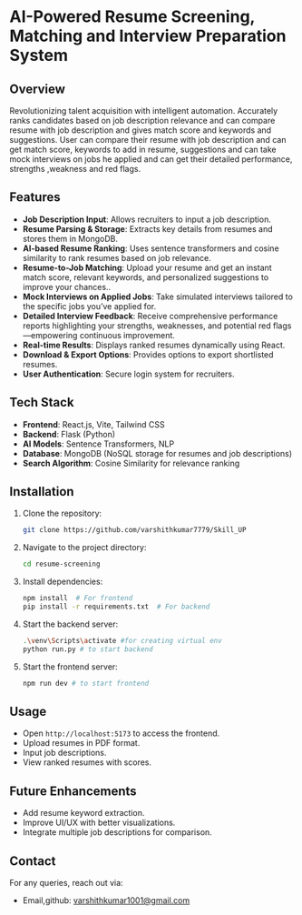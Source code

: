 # AI-Powered Resume Screening, Matching and Interview Preparation System


## Overview
Revolutionizing talent acquisition with intelligent automation. Accurately ranks candidates based on job description relevance and can compare resume with job description and gives match score and keywords and suggestions. User can compare their resume with job description and can get match score, keywords to add in resume,  suggestions and can take mock interviews on jobs he applied and can get their detailed performance, strengths ,weakness and red flags.

## Features
- **Job Description Input**: Allows recruiters to input a job description.
- **Resume Parsing & Storage**: Extracts key details from resumes and stores them in MongoDB.
- **AI-based Resume Ranking**: Uses sentence transformers and cosine similarity to rank resumes based on job relevance.
- **Resume-to-Job Matching**: Upload your resume and get an instant match score, relevant keywords, and personalized suggestions to improve your chances..
- **Mock Interviews on Applied Jobs**: Take simulated interviews tailored to the specific jobs you’ve applied for.
- **Detailed Interview Feedback**:  Receive comprehensive performance reports highlighting your strengths, weaknesses, and potential red flags—empowering continuous improvement.
- **Real-time Results**: Displays ranked resumes dynamically using React.
- **Download & Export Options**: Provides options to export shortlisted resumes.
- **User Authentication**: Secure login system for recruiters.

## Tech Stack
- **Frontend**: React.js, Vite, Tailwind CSS
- **Backend**: Flask (Python)
- **AI Models**: Sentence Transformers, NLP
- **Database**: MongoDB (NoSQL storage for resumes and job descriptions)
- **Search Algorithm**: Cosine Similarity for relevance ranking

## Installation
1. Clone the repository:
   ```sh
   git clone https://github.com/varshithkumar7779/Skill_UP
   ```
2. Navigate to the project directory:
   ```sh
   cd resume-screening
   ```
3. Install dependencies:
   ```sh
   npm install  # For frontend
   pip install -r requirements.txt  # For backend
   ```
4. Start the backend server:
   ```sh
   .\venv\Scripts\activate #for creating virtual env
   python run.py # to start backend
   ```
5. Start the frontend server:
   ```sh
   npm run dev # to start frontend
   ```

## Usage
- Open `http://localhost:5173` to access the frontend.
- Upload resumes in PDF format.
- Input job descriptions.
- View ranked resumes with scores.



## Future Enhancements
- Add resume keyword extraction.
- Improve UI/UX with better visualizations.
- Integrate multiple job descriptions for comparison.



## Contact
For any queries, reach out via:
- Email,github: varshithkumar1001@gmail.com

